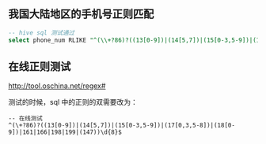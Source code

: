 ## 我国大陆地区的手机号正则匹配

```sql
-- hive sql 测试通过
select phone_num RLIKE "^(\\+?86)?((13[0-9])|(14[5,7])|(15[0-3,5-9])|(17[0,3,5-8])|(18[0-9])|161|166|198|199|(147))\\d{8}$"

```

## 在线正则测试
http://tool.oschina.net/regex#

测试的时候，sql 中的正则的双需要改为：
```
-- 在线测试
^(\+?86)?((13[0-9])|(14[5,7])|(15[0-3,5-9])|(17[0,3,5-8])|(18[0-9])|161|166|198|199|(147))\d{8}$
```